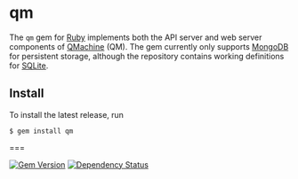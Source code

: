 # qm

The `qm` gem for [Ruby](http://www.ruby-lang.org/) implements both the API
server and web server components of [QMachine](https://www.qmachine.org) (QM).
The gem currently only supports [MongoDB](http://www.mongodb.org/) for
persistent storage, although the repository contains working definitions for
[SQLite](https://www.sqlite.org/).

Install
-------

To install the latest release, run

    $ gem install qm

===

[![Gem Version](https://badge.fury.io/rb/qm.png)](http://badge.fury.io/rb/qm) [![Dependency Status](https://gemnasium.com/qmachine/qm-ruby.png)](https://gemnasium.com/qmachine/qm-ruby)

<!-- vim:set syntax=markdown: -->
